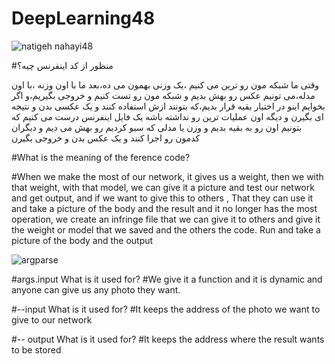 # DeepLearning48
![natigeh nahayi48](https://user-images.githubusercontent.com/80602623/137173237-735d86fb-ee24-414a-b1d1-bb06364c556f.jpg)

#منظور از کد اینفرنس چیه؟

وقتی ما شبکه مون رو ترین می کنیم ،یک وزنی بهمون می ده،بعد ما با اون وزنه ،با اون مدله،می تونیم عکس رو بهش بدیم و شبکه مون رو تست کنیم و خروجی بگیریم،و اگر بخوایم اینو در اختیار بقیه قرار بدیم،که بتونند ازش استفاده کنند و یک عکسی بدن و نتیجه ای بگیرن و دیگه اون عملیات ترین رو نداشته باشه یک فایل اینفرنس درست می کنیم که بتونیم اون رو به بقیه بدیم و وزن یا مدلی که سیو کردیم رو بهش می دیم و دیگران کدمون رو اجرا کنند و یک عکس بدن و خروجی بگیرن


#What is the meaning of the ference code?

#When we make the most of our network, it gives us a weight, then we with that weight, with that model, we can give it a picture and test our network and get output, and if we want to give this to others , That they can use it and take a picture of the body and the result and it no longer has the most operation, we create an infringe file that we can give it to others and give it the weight or model that we saved and the others the code. Run and take a picture of the body and the output

![argparse](https://user-images.githubusercontent.com/80602623/137284250-efd61fab-e2c8-40a3-8c02-008d035958c2.jpg)


#args.input What is it used for?
#We give it a function and it is dynamic and anyone can give us any photo they want.

#--input  What is it used for?
#It keeps the address of the photo we want to give to our network

#-- output  What is it used for?
#It keeps the address where the result wants to be stored





